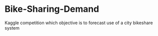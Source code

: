 # Bike-Sharing-Demand
Kaggle competition which objective is to forecast use of a city bikeshare system
